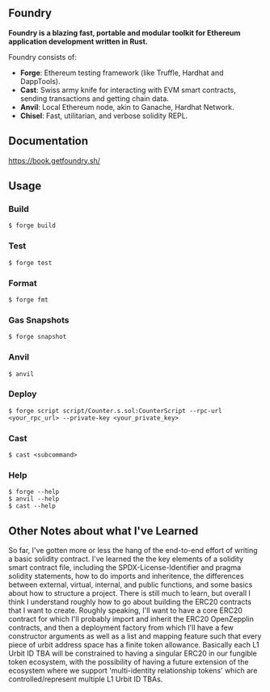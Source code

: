 ## Foundry

**Foundry is a blazing fast, portable and modular toolkit for Ethereum application development written in Rust.**

Foundry consists of:

- **Forge**: Ethereum testing framework (like Truffle, Hardhat and DappTools).
- **Cast**: Swiss army knife for interacting with EVM smart contracts, sending transactions and getting chain data.
- **Anvil**: Local Ethereum node, akin to Ganache, Hardhat Network.
- **Chisel**: Fast, utilitarian, and verbose solidity REPL.

## Documentation

https://book.getfoundry.sh/

## Usage

### Build

```shell
$ forge build
```

### Test

```shell
$ forge test
```

### Format

```shell
$ forge fmt
```

### Gas Snapshots

```shell
$ forge snapshot
```

### Anvil

```shell
$ anvil
```

### Deploy

```shell
$ forge script script/Counter.s.sol:CounterScript --rpc-url <your_rpc_url> --private-key <your_private_key>
```

### Cast

```shell
$ cast <subcommand>
```

### Help

```shell
$ forge --help
$ anvil --help
$ cast --help
```

## Other Notes about what I've Learned

So far, I've gotten more or less the hang of the end-to-end effort of writing a basic solidity contract. I've learned the the key elements of a solidity smart contract file, including the SPDX-License-Identifier and pragma solidity statements, how to do imports and inheritence, the differences between external, virtual, internal, and public functions, and some basics about how to structure a project. There is still much to learn, but overall I think I understand roughly how to go about building the ERC20 contracts that I want to create. Roughly speaking, I'll want to have a core ERC20 contract for which I'll probably import and inherit the ERC20 OpenZepplin contracts, and then a deployment factory from which I'll have a few constructor arguments as well as a list and mapping feature such that every piece of urbit address space has a finite token allowance. Basically each L1 Urbit ID TBA will be constrained to having a singular ERC20 in our fungible token ecosystem, with the possibility of having a future extension of the ecosystem where we support 'multi-identity relationship tokens' which are controlled/represent multiple L1 Urbit ID TBAs.
